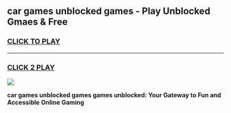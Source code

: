 
## car games unblocked games - Play Unblocked Gmaes & Free
<h3>
<a href="https://news.freeplayer.one?title=car_games_unblocked_games&ref=23F">CLICK TO PLAY</a></h3>
<hr>

<h3>
<a href="https://news.freeplayer.one?title=car_games_unblocked_games&ref=23F">CLICK 2 PLAY</a>
  
</h3>

<a href="https://news.freeplayer.one?title=car_games_unblocked_games&ref=23F/"><img src="https://clearcache.store/games.png"></a>


**car games unblocked games games unblocked: Your Gateway to Fun and Accessible Online Gaming**
